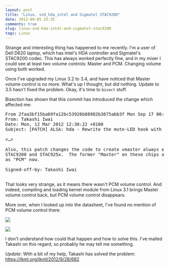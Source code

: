 ```yaml
---
layout: post
title: "Linux, snd_hda_intel and Sigmatel STAC9200"
date: 2012-09-05 23:35
comments: true
slug: linux-snd-hda-intel-and-sigmatel-stac9200
tags: Linux
---
```


Strange and interesting thing has happened to me recently. I'm a user of Dell
D620 laptop, which has Intel's HDA controller and Sigmatel's STAC9200 codec.
This has always worked perfectly fine, and in my mixer I could see at least two
volume controls: Master and PCM. Changing volume using both worked.

Once I've upgraded my Linux 3.2 to 3.4, and have noticed that Master volume
control is no more. What's up I thought, but did nothing. Update to 3.5 hasn't
fixed the problem. Okay, it's time to ``bisect`` stuff.
<!-- more -->

Bisection has shown that this commit has introduced the change which affected
me:
<pre>
From 2faa3bf15ba69fa12bc53926b88982b3875abb3f Mon Sep 17 00:00:00 2001
From: Takashi Iwai <tiwai@suse.de>
Date: Mon, 12 Mar 2012 12:30:22 +0100
Subject: [PATCH] ALSA: hda - Rewrite the mute-LED hook with vmaster hook in patch_sigmatel.c

<…>

Also, this patch changes the code to create vmaster always even on
STAC9200 and STAC925x.  The former "Master" on these chips are renamed
as "PCM" now.

Signed-off-by: Takashi Iwai <tiwai@suse.de>

</pre>

That looks very strange, as it means there wasn't PCM volume control. And indeed,
compiling and loading kernel module from Linux 3.1 brings Master volume control
back, but PCM volume control disappears.

More over, when I looked up into the datasheet, I've found no mention of PCM
volume control there:

![](/images/posts/stac9200-1.png)

![](/images/posts/stac9200-2.png)

I don't understand how could that happen and how to solve this. I've mailed
Takashi on this regard, so probably he may tell me something.

*Update*: With a bit of my help, Takashi has solved the problem: https://lkml.org/lkml/2012/9/28/682

